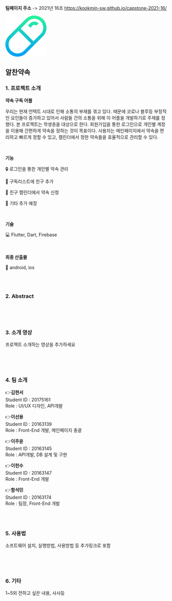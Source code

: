 **팀페이지 주소** -> 2021년 16조 https://kookmin-sw.github.io/capstone-2021-16/

![img](./img.png)
## 알찬약속

### 1. 프로젝트 소개

  **약속 구독 어플**

우리는 현재 언택트 시대로 인해 소통의 부재를 겪고 있다. 때문에 코로나 블루등 부정적인 요인들이 증가하고 있어서
사람들 간의 소통을 위해 이 어플을 개발하기로 주제를 정했다. 본 프로젝트는 학생층을 대상으로 한다. 회원가입을 통한
로그인으로 개인별 계정을 이용해 간편하게 약속을 정하는 것이 목표이다. 사용자는 메인페이지에서 약속을 편리하고
빠르게 정할 수 있고, 캘린더에서 정한 약속들을 효율적으로 관리할 수 있다. 

<br>

**기능** 

:lock: 로그인을 통한 개인별 약속 관리

:couple: 구독리스트에 친구 추가

:calendar: 친구 캘린더에서 약속 신청

:pushpin: 기타 추가 예정

<br>

**기술**

:computer: Flutter, Dart, Firebase

<br>

**최종 산출물**

:iphone: android, ios

<br>
<br>

### 2. Abstract<br>

<br>
<br>
<br>

### 3. 소개 영상

프로젝트 소개하는 영상을 추가하세요

<br>
<br>
<br>

### 4. 팀 소개

👉**김현서**   
   Student ID : 20175161   
   Role : UI/UX 디자인, API개발
  <br>   

👉**이선용**<br>
Student ID : 20163139 <br>
Role : Front-End 개발, 메인페이지 총괄
   <br>

👉**이주윤**<br>
Student ID : 20163145 <br>
Role : API개발, DB 설계 및 구현
   <br>

👉**이헌수** <br>
Student ID : 20163147 <br>
Role : Front-End 개발
   <br>    

👉**함석민** <br>
Student ID : 20163174 <br>
Role : 팀장, Front-End 개발

   <br>
   <br>

### 5. 사용법

소프트웨어 설치, 실행방법, 사용방법 등 추가링크로 포함


<br>
<br>
<br>

### 6. 기타

1~5외 전하고 싶은 내용, 사사등
